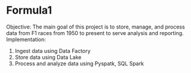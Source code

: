 # Formula1
Objective: The main goal of this project is to store, manage, and process data from F1 races from 1950 to present to serve
analysis and reporting.
Implementation:
1. Ingest data using Data Factory
2. Store data using Data Lake
3. Process and analyze data using Pyspatk, SQL Spark

